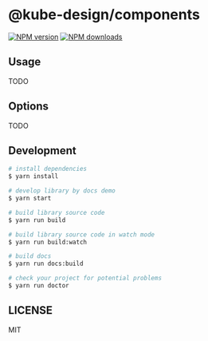 # @kube-design/components

[![NPM version](https://img.shields.io/npm/v/@kube-design/components.svg?style=flat)](https://npmjs.org/package/@kube-design/components)
[![NPM downloads](http://img.shields.io/npm/dm/@kube-design/components.svg?style=flat)](https://npmjs.org/package/@kube-design/components)



## Usage

TODO

## Options

TODO

## Development

```bash
# install dependencies
$ yarn install

# develop library by docs demo
$ yarn start

# build library source code
$ yarn run build

# build library source code in watch mode
$ yarn run build:watch

# build docs
$ yarn run docs:build

# check your project for potential problems
$ yarn run doctor
```

## LICENSE

MIT
